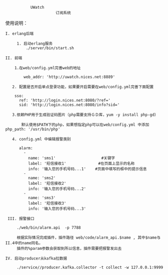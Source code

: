                UWatch 
                          订阅系统


使用说明：

    I. erlang后端

         1. 启动erlang服务
             ./server/bin/start.sh
 
    II. 前端

        1.在web/config.yml完善web的地址

            web_addr: 'http://uwatch.nices.net:8889'

       2. 配置是否开启单点登录功能，如果要开启需要在web/config.yml完善下面配置

        sso:
          ref: 'http://login.nices.net:8080/?ref='
          sid: 'http://login.nices.net:8080/info?sid='
        
       3.依赖PHP用于生成验证码图片（php需要支持ＧＤ库，yum -y install php-gd）

           默认使用$PATH下的php，如果想指定php可以在web/config.yml 中添加 php_path: '/usr/bin/php'

       4. config.yml 中编辑报警类别

          alarm:
            -
              name: 'sms1'                    #关键字
              label: '短信接收1'              #在页面上显示的名称
              info: '输入您的手机号码...1'    #页面中填写的框中的提示信息
            -
              name: 'sms2'
              label: '短信接收2'
              info: '输入您的手机号码...2'
            -
              name: 'sms3'
              label: '短信接收3'
              info: '输入您的手机号码...3'
          
     III. 报警接口

         ./web/bin/alarm.api  -p 7788
         
         根据实际情况完成插件，插件路径 web/code/alarm_api.$name , 其中$name与II.4中的name同名，
         插件的%param参数会获取到所以信息，插件需要把报警发出去

    IV. 启动producer从kafka拉数据

         ./service//producer.kafka.collector -t collect -w 127.0.0.1:9999
